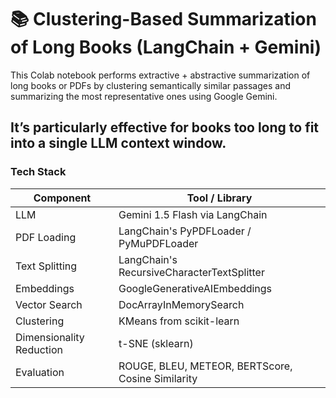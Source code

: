 #  📚 Clustering-Based Summarization of Long Books (LangChain + Gemini)

This Colab notebook performs extractive + abstractive summarization of long books or PDFs by clustering semantically similar passages and summarizing the most representative ones using Google Gemini.

It’s particularly effective for books too long to fit into a single LLM context window.
---

###  Tech Stack

| Component         | Tool / Library                          |
|-------------------|------------------------------------------|
| LLM               | Gemini 1.5 Flash via LangChain           |
| PDF Loading    | LangChain's PyPDFLoader / PyMuPDFLoader      |
| Text Splitting | LangChain's RecursiveCharacterTextSplitter   |   
| Embeddings        | GoogleGenerativeAIEmbeddings             |
| Vector Search     | DocArrayInMemorySearch                   |
| Clustering	| KMeans from scikit-learn |
| Dimensionality Reduction	| t-SNE (sklearn)      |
| Evaluation	| ROUGE, BLEU, METEOR, BERTScore, Cosine Similarity      |






